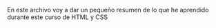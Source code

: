 En este archivo voy a dar un pequeño resumen de lo que he aprendido durante este curso de HTML y CSS
